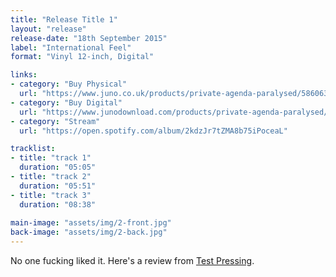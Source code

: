 ```yaml
---
title: "Release Title 1"
layout: "release"
release-date: "18th September 2015"
label: "International Feel"
format: "Vinyl 12-inch, Digital"

links:
- category: "Buy Physical"
  url: "https://www.juno.co.uk/products/private-agenda-paralysed/586063-01/"
- category: "Buy Digital"
  url: "https://www.junodownload.com/products/private-agenda-paralysed/2888681-02/"
- category: "Stream"
  url: "https://open.spotify.com/album/2kdzJr7tZMA8b75iPoceaL"

tracklist:
- title: "track 1"
  duration: "05:05"
- title: "track 2"
  duration: "05:51"
- title: "track 3"
  duration: "08:38"
  
main-image: "assets/img/2-front.jpg"
back-image: "assets/img/2-back.jpg"
---
```


No one fucking liked it. Here's a review from [Test Pressing](http://testpressing.org/).